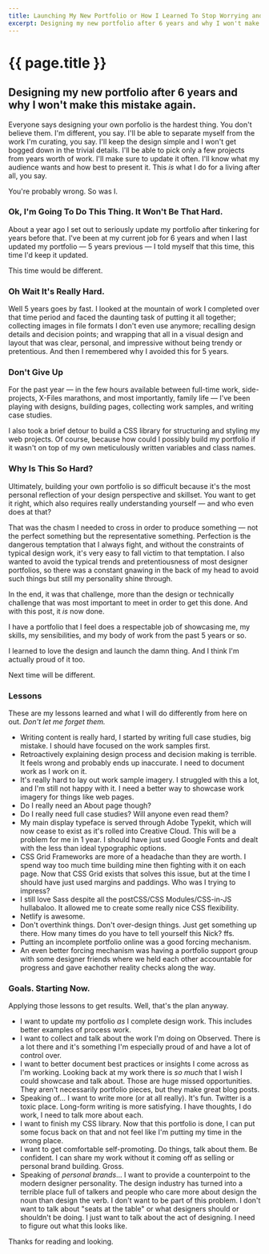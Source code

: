 ```yaml
---
title: Launching My New Portfolio or How I Learned To Stop Worrying and Love the Design.
excerpt: Designing my new portfolio after 6 years and why I won't make this mistake again.
---
```


# {{ page.title }}

## Designing my new portfolio after 6 years and why I won't make this mistake again.

Everyone says designing your own porfolio is the hardest thing. You don't believe them. I'm different, you say. I'll be able to separate myself from the work I'm curating, you say. I'll keep the design simple and I won't get bogged down in the trivial details. I'll be able to pick only a few projects from years worth of work. I'll make sure to update it often. I'll know what my audience wants and how best to present it. This _is_ what I do for a living after all, you say.

You're probably wrong. So was I.

### Ok, I'm Going To Do This Thing. It Won't Be That Hard.

About a year ago I set out to seriously update my portfolio after tinkering for years before that. I've been at my current job for 6 years and when I last updated my portfolio &mdash; 5 years previous &mdash; I told myself that this time, this time I'd keep it updated. 

This time would be different.

### Oh Wait It's Really Hard.

Well 5 years goes by fast. I looked at the mountain of work I completed over that time period and faced the daunting task of putting it all together; collecting images in file formats I don't even use anymore; recalling design details and decision points; and wrapping that all in a visual design and layout that was clear, personal, and impressive without being trendy or pretentious. And then I remembered why I avoided this for 5 years.

### Don't Give Up

For the past year &mdash; in the few hours available between full-time work, side-projects, X-Files marathons, and most importantly, family life &mdash; I've been playing with designs, building pages, collecting work samples, and writing case studies.

I also took a brief detour to build a CSS library for structuring and styling my web projects. Of course, because how could I possibly build my portfolio if it wasn't on top of my own meticulously written variables and class names. 

### Why Is This So Hard?

Ultimately, building your own portfolio is so difficult because it's the most personal reflection of your design perspective and skillset. You want to get it right, which also requires really understanding yourself &mdash; and who even does at that?

That was the chasm I needed to cross in order to produce something &mdash; not the perfect something but the representative something. Perfection is the dangerous temptation that I always fight, and without the constraints of typical design work, it's very easy to fall victim to that temptation. I also wanted to avoid the typical trends and pretentiousness of most designer portfolios, so there was a constant gnawing in the back of my head to avoid such things but still my personality shine through.  

In the end, it was that challenge, more than the design or technically challenge that was most important to meet in order to get this done. And with this post, it _is_ now done. 

I have a portfolio that I feel does a respectable job of showcasing me, my skills, my sensibilities, and my body of work from the past 5 years or so.

I learned to love the design and launch the damn thing. And I think I'm actually proud of it too. 

Next time will be different. 

### Lessons

These are my lessons learned and what I will do differently from here on out. _Don't let me forget them._

- Writing content is really hard, I started by writing full case studies, big mistake. I should have focused on the work samples first.
- Retroactively explaining design process and decision making is terrible. It feels wrong and probably ends up inaccurate. I need to document work as I work on it.
- It's really hard to lay out work sample imagery. I struggled with this a lot, and I'm still not happy with it. I need a better way to showcase work imagery for things like web pages.
- Do I really need an About page though?
- Do I really need full case studies? Will anyone even read them?
- My main display typeface is served through Adobe Typekit, which will now cease to exist as it's rolled into Creative Cloud. This will be a problem for me in 1 year. I should have just used Google Fonts and dealt with the less than ideal typographic options.
- CSS Grid Frameworks are more of a headache than they are worth. I spend way too much time building mine then fighting with it on each page. Now that CSS Grid exists that solves this issue, but at the time I should have just used margins and paddings. Who was I trying to impress?
- I still love Sass despite all the postCSS/CSS Modules/CSS-in-JS hullabaloo. It allowed me to create some really nice CSS flexibility.
- Netlify is awesome.
- Don't overthink things. Don't over-design things. Just get something up there. How many times do you have to tell yourself this Nick? ffs.
- Putting an incomplete portfolio online was a good forcing mechanism.
- An even better forcing mechanism was having a portfolio support group with some designer friends where we held each other accountable for progress and gave eachother reality checks along the way.

### Goals. Starting Now.

Applying those lessons to get results. Well, that's the plan anyway.

- I want to update my portfolio _as_ I complete design work. This includes better examples of process work.
- I want to collect and talk about the work I'm doing on Observed. There is a lot there and it's something I'm especially proud of and have a lot of control over.
- I want to better document best practices or insights I come across as I'm working. Looking back at my work there is _so much_ that I wish I could showcase and talk about. Those are huge missed opportunities. They aren't necessarily portfolio pieces, but they make great blog posts.
- Speaking of... I want to write more (or at all really). It's fun. Twitter is a toxic place. Long-form writing is more satisfying. I have thoughts, I do work, I need to talk more about each.
- I want to finish my CSS library. Now that this portfolio is done, I can put some focus back on that and not feel like I'm putting my time in the wrong place.
- I want to get comfortable self-promoting. Do things, talk about them. Be confident. I can share my work without it coming off as selling or personal brand building. Gross.
- Speaking of _personal brands_... I want to provide a counterpoint to the modern designer personality. The design industry has turned into a terrible place full of talkers and people who care more about design the noun than design the verb. I don't want to be part of this problem. I don't want to talk about "seats at the table" or what designers should or shouldn't be doing. I just want to talk about the act of designing. I need to figure out what this looks like.

Thanks for reading and looking. 
